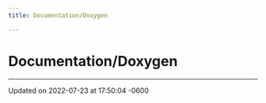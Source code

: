 ```yaml
---
title: Documentation/Doxygen

---
```


# Documentation/Doxygen








-------------------------------

Updated on 2022-07-23 at 17:50:04 -0600
